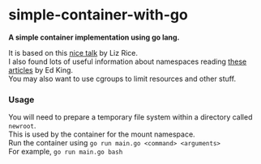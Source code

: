 # simple-container-with-go
<b>A simple container implementation using go lang.</b>

It is based on this [nice talk](https://youtube.com/watch?v=8fi7uSYlOdc  ) by Liz Rice.  
I also found lots of useful information about namespaces reading [these articles](https://medium.com/@teddyking/linux-namespaces-850489d3ccf) by Ed King.  
You may also want to use cgroups to limit resources and other stuff.

### Usage
You will need to prepare a temporary file system within a directory called `newroot`.  
This is used by the container for the mount namespace.  
Run the container using `go run main.go <command> <arguments>`  
For example, `go run main.go bash`
